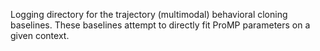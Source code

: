 Logging directory for the trajectory (multimodal) behavioral cloning baselines.
These baselines attempt to directly fit ProMP parameters on a given context.